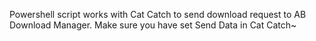 Powershell script works with Cat Catch to send download request to AB Download Manager.
Make sure you have set Send Data in Cat Catch~
